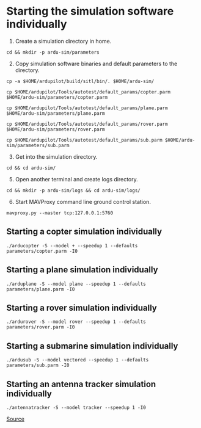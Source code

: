 # Starting the simulation software individually
1. Create a simulation directory in home.

`cd && mkdir -p ardu-sim/parameters`

2. Copy simulation software binaries and default parameters to the directory.

`cp -a $HOME/ardupilot/build/sitl/bin/. $HOME/ardu-sim/`

`cp $HOME/ardupilot/Tools/autotest/default_params/copter.parm $HOME/ardu-sim/parameters/copter.parm`

`cp $HOME/ardupilot/Tools/autotest/default_params/plane.parm $HOME/ardu-sim/parameters/plane.parm`

`cp $HOME/ardupilot/Tools/autotest/default_params/rover.parm $HOME/ardu-sim/parameters/rover.parm`

`cp $HOME/ardupilot/Tools/autotest/default_params/sub.parm $HOME/ardu-sim/parameters/sub.parm`

3. Get into the simulation directory.

`cd && cd ardu-sim/`

5. Open another terminal and create logs directory.

`cd && mkdir -p ardu-sim/logs && cd ardu-sim/logs/`

6. Start MAVProxy command line ground control station.

`mavproxy.py --master tcp:127.0.0.1:5760`
## Starting a copter simulation individually
`./arducopter -S --model + --speedup 1 --defaults parameters/copter.parm -I0`
## Starting a plane simulation individually
`./arduplane -S --model plane --speedup 1 --defaults parameters/plane.parm -I0`
## Starting a rover simulation individually
`./ardurover -S --model rover --speedup 1 --defaults parameters/rover.parm -I0`
## Starting a submarine simulation individually
`./ardusub -S --model vectored --speedup 1 --defaults parameters/sub.parm -I0`
## Starting an antenna tracker simulation individually
`./antennatracker -S --model tracker --speedup 1 -I0`

[Source](https://ardupilot.org/dev/docs/setting-up-sitl-on-linux.html)